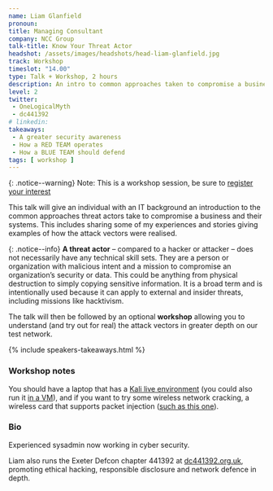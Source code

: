 ```yaml
---
name: Liam Glanfield
pronoun:
title: Managing Consultant
company: NCC Group
talk-title: Know Your Threat Actor
headshot: /assets/images/headshots/head-liam-glanfield.jpg
track: Workshop
timeslot: "14.00"
type: Talk + Workshop, 2 hours
description: An intro to common approaches taken to compromise a business and their systems. Try out the attack vectors for real in greater depth on our test network.
level: 2
twitter:
 - OneLogicalMyth
 - dc441392
# linkedin:
takeaways:
 - A greater security awareness
 - How a RED TEAM operates
 - How a BLUE TEAM should defend
tags: [ workshop ]
---
```

{: .notice--warning}
Note: This is a workshop session, be sure to <a href="https://docs.google.com/forms/d/e/1FAIpQLSdhKUMymab32hHXFB-yqV-d1LaeXADM6LfdL0F9srh2Gfr5DA/viewform?usp=sf_link">register your interest</a>

This talk will give an individual with an IT background an introduction to the common approaches threat actors take to compromise a business and their systems. This includes sharing some of my experiences and stories giving examples of how the attack vectors were realised.

{: .notice--info}
**A threat actor** – compared to a hacker or attacker – does not necessarily have any technical skill sets. They are a person or organization with malicious intent and a mission to compromise an organization’s security or data. This could be anything from physical destruction to simply copying sensitive information. It is a broad term and is intentionally used because it can apply to external and insider threats, including missions like hacktivism.

The talk will then be followed by an optional <strong>workshop</strong> allowing you to understand (and try out for real) the attack vectors in greater depth on our test network.

{% include speakers-takeaways.html %}

<h3>Workshop notes</h3>
You should have a laptop that has a <a href="https://www.kali.org/" target="_blank" rel="noopener noreferrer">Kali live environment</a> (you could also run it <a href="https://www.offensive-security.com/kali-linux-vm-vmware-virtualbox-image-download/" target="_blank" rel="noopener noreferrer">in a VM</a>), and if you want to try some wireless network cracking, a wireless card that supports packet injection (<a href="https://www.amazon.co.uk/dp/B009DPN8CK/ref=psdc_430581031_t3_B004Y6MIXS" target="_blank" rel="noopener noreferrer">such as this one</a>).

<h3>Bio</h3>
Experienced sysadmin now working in cyber security.

Liam also runs the Exeter Defcon chapter 441392 at <a href=" https://dc441392.org.uk/" target="_blank" rel="noopener noreferrer">dc441392.org.uk</a>, promoting ethical hacking, responsible disclosure and network defence in depth.
